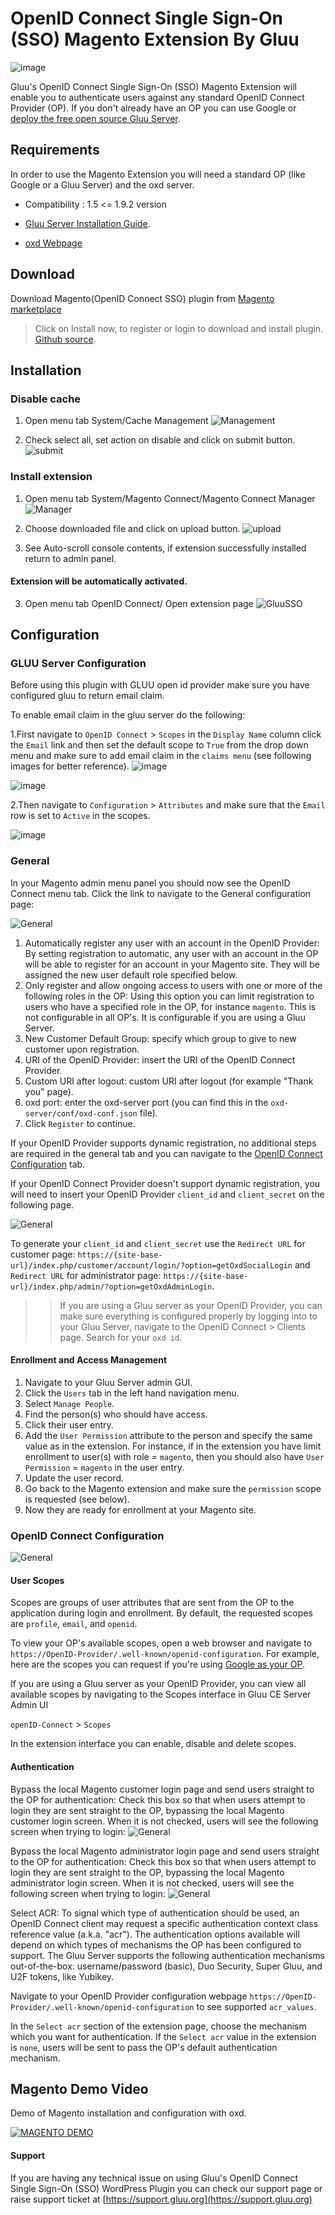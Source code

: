 # OpenID Connect Single Sign-On (SSO) Magento Extension By Gluu

![image](../../img/plugin/magento.png)

Gluu's OpenID Connect Single Sign-On (SSO) Magento Extension will 
enable you to authenticate users against any standard 
OpenID Connect Provider (OP). If you don't already have an OP you can use 
Google or [deploy the free open source Gluu Server](https://gluu.org/docs/ce/3.0.1/installation-guide/install/).

## Requirements
In order to use the Magento Extension you will need a 
standard OP (like Google or a Gluu Server) and the oxd server.

* Compatibility : 1.5 <= 1.9.2 version

* [Gluu Server Installation Guide](https://gluu.org/docs/ce/3.0.1/installation-guide/install/).

* [oxd Webpage](https://oxd.gluu.org)

## Download

Download Magento(OpenID Connect SSO) plugin from [Magento marketplace](https://www.magentocommerce.com/magento-connect/openid-connect-sso.html)
> Click on Install now, to register or login to download and install plugin. 
[Github source](https://github.com/GluuFederation/magento-oxd-extension/blob/master/Magento_gluu_SSO-3.0.1.tgz).

## Installation

### Disable cache

1. Open menu tab System/Cache Management
![Management](../../img/plugin/mag0.png)

2. Check select all, set action on disable and click on submit button.
![submit](../../img/plugin/mag1.png)


### Install extension

1. Open menu tab System/Magento Connect/Magento Connect Manager
![Manager](../../img/plugin/mag2.png)

2. Choose downloaded file and click on upload button.
![upload](../../img/plugin/mag3.png)

3. See Auto-scroll console contents, if extension successfully installed return to admin panel.

#### Extension will be automatically activated.

3. Open menu tab OpenID Connect/ Open extension page
![GluuSSO](../../img/plugin/44.mag4.png)


## Configuration

### GLUU Server Configuration 

Before using this plugin with GLUU open id provider make sure you have configured gluu to return email claim.

To enable email claim in the gluu server do the following:

1.First navigate to `OpenID Connect` > `Scopes` in the `Display Name` column click the `Email`
 link and then set the default scope to `True` from the drop down menu and make sure to add email 
 claim in the `claims menu` (see following images for better reference).
![image](../../img/plugin/emailScope.PNG)

![image](../../img/plugin/emailScopeInner.PNG)

2.Then navigate to `Configuration` > `Attributes` and make sure 
that the `Email` row is set to `Active` in the scopes.

![image](../../img/plugin/emailInAttribute.PNG)

### General

In your Magento admin menu panel you should now see the OpenID Connect menu tab. 
Click the link to navigate to the General configuration  page:

![General](../../img/plugin/44.m1.png)  

1. Automatically register any user with an account in the OpenID Provider: By setting registration to automatic, any user with an account in the OP will be able to register for an account in your Magento site. They will be assigned the new user default role specified below.
2. Only register and allow ongoing access to users with one or more of the following roles in the OP: Using this option you can limit registration to users who have a specified role in the OP, for instance `magento`. This is not configurable in all OP's. It is configurable if you are using a Gluu Server. 
3. New Customer Default Group: specify which group to give to new customer upon registration.
4. URI of the OpenID Provider: insert the URI of the OpenID Connect Provider.
5. Custom URI after logout: custom URI after logout (for example "Thank you" page).
6. oxd port: enter the oxd-server port (you can find this in the `oxd-server/conf/oxd-conf.json` file).
7. Click `Register` to continue.

If your OpenID Provider supports dynamic registration, no additional steps are required in the 
general tab and you can navigate to the [OpenID Connect Configuration](#openid-connect-configuration) tab.

If your OpenID Connect Provider doesn't support dynamic registration, you will need to insert your OpenID Provider `client_id` and `client_secret` on the following page.

![General](../../img/plugin/44.m1.1.png) 

To generate your `client_id` and `client_secret` use the `Redirect URL` for customer page: `https://{site-base-url}/index.php/customer/account/login/?option=getOxdSocialLogin` and `Redirect URL` for administrator  page: `https://{site-base-url}/index.php/admin/?option=getOxdAdminLogin`.

>> If you are using a Gluu server as your OpenID Provider, you can make sure everything is configured properly by logging into to your Gluu Server, navigate to the OpenID Connect > Clients page. Search for your `oxd id`.

#### Enrollment and Access Management

1. Navigate to your Gluu Server admin GUI.
2. Click the `Users` tab in the left hand navigation menu.
3. Select `Manage People`.
4. Find the person(s) who should have access.
5. Click their user entry.
6. Add the `User Permission` attribute to the person and specify the same value as in the extension. For instance, if in the extension you have limit enrollment to user(s) with role = `magento`, then you should also have `User Permission` = `magento` in the user entry. 
7. Update the user record.
8. Go back to the Magento extension and make sure the `permission` scope is requested (see below).
9. Now they are ready for enrollment at your Magento site.

### OpenID Connect Configuration

![General](../../img/plugin/config.png) 

#### User Scopes

Scopes are groups of user attributes that are sent from the OP to the application during login and enrollment. By default, the requested scopes are `profile`, `email`, and `openid`.

To view your OP's available scopes, open a web browser and navigate to `https://OpenID-Provider/.well-known/openid-configuration`. For example, here are the scopes you can request if you're using [Google as your OP](https://accounts.google.com/.well-known/openid-configuration).

If you are using a Gluu server as your OpenID Provider, 
you can view all available scopes by navigating to the Scopes interface in Gluu CE Server Admin UI

`openID-Connect` > `Scopes`

In the extension interface you can enable, disable and delete scopes.

#### Authentication

 Bypass the local Magento customer login page and send users straight to the OP for authentication: Check this box so that when users attempt to login they are sent straight to the OP, bypassing the local Magento customer login screen. When it is not checked, users will see the following screen when trying to login:
![General](../../img/plugin/customer_login.png) 

 Bypass the local Magento administrator login page and send users straight to the OP for authentication: Check this box so that when users attempt to login they are sent straight to the OP, bypassing the local Magento administrator login screen. When it is not checked, users will see the following screen when trying to login:
![General](../../img/plugin/admin_login.png) 

Select ACR: To signal which type of authentication should be used, an OpenID Connect client may request a specific authentication context class reference value (a.k.a. "acr"). The authentication options available will depend on which types of mechanisms the OP has been configured to support. The Gluu Server supports the following authentication mechanisms out-of-the-box: username/password (basic), Duo Security, Super Gluu, and U2F tokens, like Yubikey.

Navigate to your OpenID Provider configuration webpage `https://OpenID-Provider/.well-known/openid-configuration` to see supported `acr_values`.

In the `Select acr` section of the extension page, choose the mechanism which you want for authentication. If the `Select acr` value in the extension is `none`, users will be sent to pass the OP's default authentication mechanism.

## Magento Demo Video

Demo of Magento installation and configuration with oxd.

<a href = "https://youtu.be/2gXPMUsLOfU" target="_blank">![MAGENTO DEMO](https://img.youtube.com/vi/2gXPMUsLOfU/0.jpg)</a>

#### Support
If you are having any technical issue on using Gluu's OpenID Connect Single Sign-On (SSO) WordPress Plugin you can check our support page or raise support ticket at [https://support.gluu.org](https://support.gluu.org)

